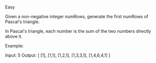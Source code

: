 Easy

Given a non-negative integer numRows, generate the first numRows of Pascal's triangle.


In Pascal's triangle, each number is the sum of the two numbers directly above it.


Example:

Input: 5
Output:
[
     [1],
    [1,1],
   [1,2,1],
  [1,3,3,1],
 [1,4,6,4,1]
]
